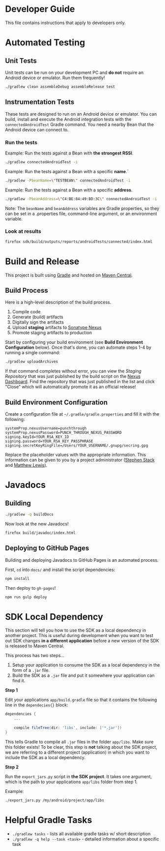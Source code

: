 # Developer Guide

This file contains instructions that apply to developers only.

# Automated Testing

## Unit Tests

Unit tests can be run on your development PC and __do not__ require an Android device or emulator. Run them frequently!

```sh
./gradlew clean assembleDebug assembleRelease test
```

## Instrumentation Tests

These tests are designed to run on an Android device or emulator. You can build, install and execute the Android integration tests with the `connectedAndroidTest` Gradle command.  You need a nearby Bean that the Android device can connect to.  

### Run the tests

Example: Run the tests against a Bean with **the strongest RSSI**.

```sh
./gradlew connectedAndroidTest -i
```

Example: Run the tests against a Bean with a specific **name**.`


```sh
./gradlew -PbeanName=\"TESTBEAN\" connectedAndroidTest -i
```

Example: Run the tests against a Bean with a specific **address**.

```sh
./gradlew -PbeanAddress=\"C4:BE:84:49:BD:3C\" connectedAndroidTest -i
```

Note: The `beanName` and `beanAddress` variables are Gradle properties, so they can be set in a .properties file, command-line argument, or an environment variable.

### Look at results

```sh
firefox sdk/build/outputs/reports/androidTests/connected/index.html
```

# Build and Release

This project is built using [Gradle](http://gradle.org/) and hosted on [Maven Central](http://search.maven.org/#search%7Cga%7C1%7Cg%3A%22com.punchthrough.bean.sdk%22).

## Build Process

Here is a high-level description of the build process.

1. Compile code
2. Generate (build) artifacts
3. Digitally sign the artifacts
4. Upload __staging__ artifacts to [Sonatype Nexus](https://oss.sonatype.org/#welcome)
5. Promote staging artifacts to production

Start by configuring your build environment (see **Build Environment Configuration** below). Once that's done, you can automate steps 1-4 by running a single command:

```bash
./gradlew uploadArchives
```

If that command completes without error, you can view the _Staging Repository_ that was just published by the build script on the [Nexus Dashboard](https://oss.sonatype.org/#stagingRepositories). Find the repository that was just published in the list and click "Close" which will automatically promote it as an official release!

## Build Environment Configuration

Create a configuration file at `~/.gradle/gradle.properties` and fill it with the following:

```
systemProp.nexusUsername=punchthrough
systemProp.nexusPassword=PUNCH_THROUGH_NEXUS_PASSWORD
signing.keyId=YOUR_RSA_KEY_ID
signing.password=YOUR_RSA_KEY_PASSPHRASE
signing.secretKeyRingFile=/Users/YOUR_USERNAME/.gnupg/secring.gpg
```

Replace the placeholder values with the appropriate information. This information can be given to you by a project administrator ([Stephen Stack](http://github.com/swstack) and [Matthew Lewis](http://github.com/mplewis)).

# Javadocs

## Building

```sh
./gradlew -q buildDocs
```

Now look at the new Javadocs!

```sh
firefox build/javadoc/index.html
```

## Deploying to GitHub Pages

Building and deploying Javadocs to GitHub Pages is an automated process.

First, `cd` into `docs/` and install the script dependencies:

```bash
npm install
```

Then deploy to `gh-pages`!

```bash
npm run gulp deploy
```

# SDK Local Dependency

This section will tell you how to use the SDK as a local dependency in another project. This is useful during development when you want to test out SDK changes __in a different application__ before a new version of the SDK is released to Maven Central.

This process has two steps...

1. Setup your application to consume the SDK as a local dependency in the form of a `.jar` file.
2. Build the SDK as a `.jar` file and put it somewhere your application can find it.

__Step 1__

Edit your applications `app/build.gradle` file so that it contains the following line in the `dependecies{}` block:

```groovy
dependencies {
    ...
    
    compile fileTree(dir: 'libs', include: ['*.jar'])
}
```

This tells Gradle to compile all `.jar` files in the folder `app/libs`. Make sure this folder exists! To be clear, this step is __not__ talking about the SDK project, we are referring to a different project (application) in which you want to include the SDK as a local dependency.

__Step 2__

Run the `export_jars.py` script in __the SDK project__. It takes one argument, which is the path to your applications `app/libs` folder from step 1.

Example:

```bash
./export_jars.py /my/android/project/app/libs
```

# Helpful Gradle Tasks

* `./gradlew tasks` - lists all available gradle tasks w/ short description
* `./gradlew -q help --task <task>` - detailed information about a specific task
